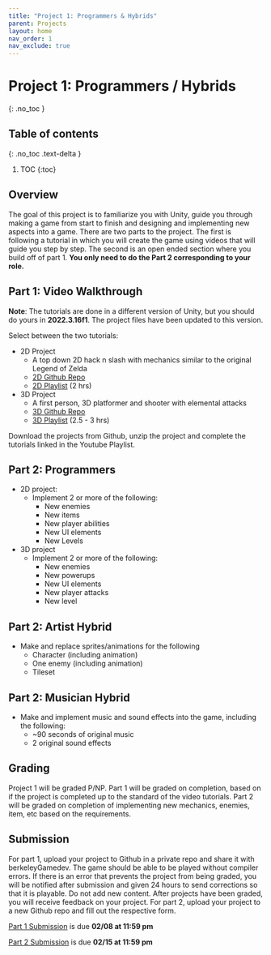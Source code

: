 ```yaml
---
title: "Project 1: Programmers & Hybrids"
parent: Projects
layout: home
nav_order: 1
nav_exclude: true
---
```


# Project 1: Programmers / Hybrids
{: .no_toc }

## Table of contents
{: .no_toc .text-delta }

1. TOC
{:toc}

## Overview
The goal of this project is to familiarize you with Unity, guide you through making a game from start to finish and designing and implementing new aspects into a game. There are two parts to the project. The first is following a tutorial in which you will create the game using videos that will guide you step by step. The second is an open ended section where you build off of part 1. **You only need to do the Part 2 corresponding to your role.**

## Part 1: Video Walkthrough

**Note**: The tutorials are done in a different version of Unity, but you should do yours in **2022.3.16f1**. The project files have been updated to this version.

Select between the two tutorials:
* 2D Project
    * A top down 2D hack n slash with mechanics similar to the original Legend of Zelda
    * [2D Github Repo]
    * [2D Playlist] (2 hrs)
* 3D Project
    * A first person, 3D platformer and shooter with elemental attacks
    * [3D Github Repo]
    * [3D Playlist] (2.5 - 3 hrs)

Download the projects from Github, unzip the project and complete the tutorials linked in the Youtube Playlist.

## Part 2: Programmers
* 2D project:
    * Implement 2 or more of the following:
        * New enemies
        * New items
        * New player abilities
        * New UI elements
        * New Levels
* 3D project
    * Implement 2 or more of the following:
        * New enemies
        * New powerups
        * New UI elements
        * New player attacks
        * New level

## Part 2: Artist Hybrid
* Make and replace sprites/animations for the following
    * Character (including animation)
    * One enemy (including animation)
    * Tileset

## Part 2: Musician Hybrid
* Make and implement music and sound effects into the game, including the following:
    * ~90 seconds of original music
    * 2 original sound effects

## Grading
Project 1 will be graded P/NP. Part 1 will be graded on completion, based on if the project is completed up to the standard of the video tutorials. Part 2 will be graded on completion of implementing new mechanics, enemies, item, etc based on the requirements.

## Submission 
For part 1, upload your project to Github in a private repo and share it with berkeleyGamedev. The game should be able to be played without compiler errors. If there is an error that prevents the project from being graded, you will be notified after submission and given 24 hours to send corrections so that it is playable. Do not add new content. 
After projects have been graded, you will receive feedback on your project. 
For part 2, upload your project to a new Github repo and fill out the respective form.

[Part 1 Submission] is due **02/08 at 11:59 pm**

[Part 2 Submission] is due **02/15 at 11:59 pm**

[2D Github Repo]: https://github.com/berkeleyGamedev/2DTutorialBase
[2D Playlist]: https://www.youtube.com/watch?v=U0Rg0NVvKBA&list=PLkTqf5DBzPsAe-pR5bDUdwHiCNgHcyBIh
[3D Github Repo]: https://github.com/berkeleyGamedev/3DTutorialBase
[3D Playlist]: https://www.youtube.com/playlist?list=PLkTqf5DBzPsDQDTYorcX8RIcxzVC-sgO6
[Part 1 Submission]: https://forms.gle/WrDUcRKpRqHvDXwA7
[Part 2 Submission]: https://forms.gle/VUbNs6Z49CEBnxGw9